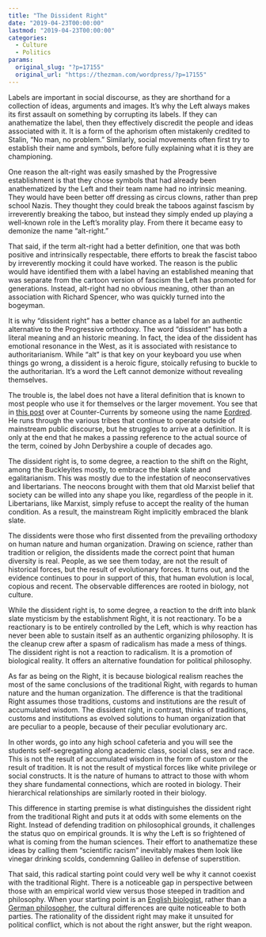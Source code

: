 ```yaml
---
title: "The Dissident Right"
date: "2019-04-23T00:00:00"
lastmod: "2019-04-23T00:00:00"
categories:
  - Culture
  - Politics
params:
  original_slug: "?p=17155"
  original_url: "https://thezman.com/wordpress/?p=17155"
---
```


Labels are important in social discourse, as they are shorthand for a
collection of ideas, arguments and images. It’s why the Left always
makes its first assault on something by corrupting its labels. If they
can anathematize the label, then they effectively discredit the people
and ideas associated with it. It is a form of the aphorism often
mistakenly credited to Stalin, “No man, no problem.” Similarly, social
movements often first try to establish their name and symbols, before
fully explaining what it is they are championing.

One reason the alt-right was easily smashed by the Progressive
establishment is that they chose symbols that had already been
anathematized by the Left and their team name had no intrinsic meaning.
They would have been better off dressing as circus clowns, rather than
prep school Nazis. They thought they could break the taboos against
fascism by irreverently breaking the taboo, but instead they simply
ended up playing a well-known role in the Left’s morality play. From
there it became easy to demonize the name “alt-right.”

That said, if the term alt-right had a better definition, one that was
both positive and intrinsically respectable, there efforts to break the
fascist taboo by irreverently mocking it could have worked. The reason
is the public would have identified them with a label having an
established meaning that was separate from the cartoon version of
fascism the Left has promoted for generations. Instead, alt-right had no
obvious meaning, other than an association with Richard Spencer, who was
quickly turned into the bogeyman.

It is why “dissident right” has a better chance as a label for an
authentic alternative to the Progressive orthodoxy. The word “dissident”
has both a literal meaning and an historic meaning. In fact, the idea of
the dissident has emotional resonance in the West, as it is associated
with resistance to authoritarianism. While “alt” is that key on your
keyboard you use when things go wrong, a dissident is a heroic figure,
stoically refusing to buckle to the authoritarian. It’s a word the Left
cannot demonize without revealing themselves.

The trouble is, the label does not have a literal definition that is
known to most people who use it for themselves or the larger movement.
You see that in <a
href="https://www.counter-currents.com/2019/04/what-is-the-philosophy-of-the-dissident-right/"
rel="noopener noreferrer" target="_blank">this post</a> over at
Counter-Currents by someone using the name
<a href="https://www.counter-currents.com/author/eordred/"
rel="noopener noreferrer" target="_blank">Eordred</a>. He runs through
the various tribes that continue to operate outside of mainstream public
discourse, but he struggles to arrive at a definition. It is only at the
end that he makes a passing reference to the actual source of the term,
coined by John Derbyshire a couple of decades ago.

The dissident right is, to some degree, a reaction to the shift on the
Right, among the Buckleyites mostly, to embrace the blank slate and
egalitarianism. This was mostly due to the infestation of
neoconservatives and libertarians. The neocons brought with them that
old Marxist belief that society can be willed into any shape you like,
regardless of the people in it. Libertarians, like Marxist, simply
refuse to accept the reality of the human condition. As a result, the
mainstream Right implicitly embraced the blank slate.

The dissidents were those who first dissented from the prevailing
orthodoxy on human nature and human organization. Drawing on science,
rather than tradition or religion, the dissidents made the correct point
that human diversity is real. People, as we see them today, are not the
result of historical forces, but the result of evolutionary forces. It
turns out, and the evidence continues to pour in support of this, that
human evolution is local, copious and recent. The observable differences
are rooted in biology, not culture.

While the dissident right is, to some degree, a reaction to the drift
into blank slate mysticism by the establishment Right, it is not
reactionary. To be a reactionary is to be entirely controlled by the
Left, which is why reaction has never been able to sustain itself as an
authentic organizing philosophy. It is the cleanup crew after a spasm of
radicalism has made a mess of things. The dissident right is not a
reaction to radicalism. It is a promotion of biological reality. It
offers an alternative foundation for political philosophy.

As far as being on the Right, it is because biological realism reaches
the most of the same conclusions of the traditional Right, with regards
to human nature and the human organization. The difference is that the
traditional Right assumes those traditions, customs and institutions are
the result of accumulated wisdom. The dissident right, in contrast,
thinks of traditions, customs and institutions as evolved solutions to
human organization that are peculiar to a people, because of their
peculiar evolutionary arc.

In other words, go into any high school cafeteria and you will see the
students self-segregating along academic class, social class, sex and
race. This is not the result of accumulated wisdom in the form of custom
or the result of tradition. It is not the result of mystical forces like
white privilege or social constructs. It is the nature of humans to
attract to those with whom they share fundamental connections, which are
rooted in biology. Their hierarchical relationships are similarly rooted
in their biology.

This difference in starting premise is what distinguishes the dissident
right from the traditional Right and puts it at odds with some elements
on the Right. Instead of defending tradition on philosophical grounds,
it challenges the status quo on empirical grounds. It is why the Left is
so frightened of what is coming from the human sciences. Their effort to
anathematize these ideas by calling them “scientific racism” inevitably
makes them look like vinegar drinking scolds, condemning Galileo in
defense of superstition.

That said, this radical starting point could very well be why it cannot
coexist with the traditional Right. There is a noticeable gap in
perspective between those with an empirical world view versus those
steeped in tradition and philosophy. When your starting point is an
<a href="https://www.britannica.com/biography/William-Donald-Hamilton"
rel="noopener noreferrer" target="_blank">English biologist</a>, rather
than a
<a href="https://www.iep.utm.edu/nietzsch/" rel="noopener noreferrer"
target="_blank">German philosopher</a>, the cultural differences are
quite noticeable to both parties. The rationality of the dissident right
may make it unsuited for political conflict, which is not about the
right answer, but the right weapon.
